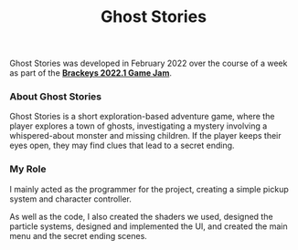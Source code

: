 ﻿---
layout: project
title: Ghost Stories
year: 2022
genre: Adventure/Exploration
roles: Design, Art, Programming
featureimage: /assets/images/projects/ghoststories/ghoststories.jpg
animatedimage: /assets/images/projects/ghoststories/ghoststories.jpg
bannerimage: /assets/images/projects/ghoststories/ghoststories.jpg
mainvideo:
downloadlinks:
  - https://ghostentity12.itch.io/ghost-stories
galleryimages:
 - /assets/images/projects/ghoststories/ghoststories5.jpg
 - /assets/images/projects/ghoststories/ghoststories.jpg
 - /assets/images/projects/ghoststories/ghoststories1.jpg
 - /assets/images/projects/ghoststories/ghoststories2.jpg
 - /assets/images/projects/ghoststories/ghoststories3.jpg
 - /assets/images/projects/ghoststories/ghoststories4.jpg
team:
  - Rhiannon Forster
---

Ghost Stories was developed in February 2022 over the course of a week as part of the **[Brackeys 2022.1 Game Jam](https://itch.io/jam/brackeys-7)**.

### About Ghost Stories
Ghost Stories is a short exploration-based adventure game, where the player explores a town of ghosts, investigating a mystery involving a whispered-about monster and missing children. If the player keeps their eyes open, they may find clues that lead to a secret ending.

### My Role
I mainly acted as the programmer for the project, creating a simple pickup system and character controller. 

As well as the code, I also created the shaders we used, designed the particle systems, designed and implemented the UI, and created the main menu and the secret ending scenes.